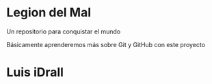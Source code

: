 # Legion del Mal
Un repositorio para conquistar el mundo

Básicamente aprenderemos más sobre Git y GitHub con este proyecto

# Luis iDrall